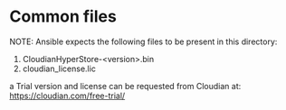 # Common files

NOTE: Ansible expects the following files to be present in this directory:
1. CloudianHyperStore-&lt;version&gt;.bin
1. cloudian_license.lic

a Trial version and license can be requested from Cloudian at: https://cloudian.com/free-trial/
